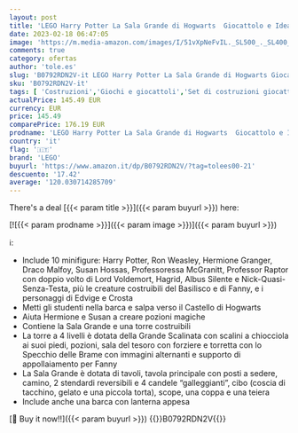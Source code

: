 ```yaml
---
layout: post
title: 'LEGO Harry Potter La Sala Grande di Hogwarts  Giocattolo e Idea Regalo per gli Amanti del Mondo della Magia  Set di Costruzioni per Ragazzi  75954'
date: 2023-02-18 06:47:05
image: 'https://m.media-amazon.com/images/I/51vXpNeFvIL._SL500_._SL400_.jpg'
comments: true
category: ofertas
author: 'tole.es'
slug: 'B0792RDN2V-it LEGO Harry Potter La Sala Grande di Hogwarts Giocattolo e...'
sku: 'B0792RDN2V-it'
tags: [ 'Costruzioni','Giochi e giocattoli','Set di costruzioni giocattolo','lego','🇮🇹', ]
actualPrice: 145.49 EUR
currency: EUR
price: 145.49
comparePrice: 176.19 EUR
prodname: 'LEGO Harry Potter La Sala Grande di Hogwarts  Giocattolo e Idea Regalo per gli Amanti del Mondo della Magia  Set di Costruzioni per Ragazzi  75954'
country: 'it'
flag: '🇮🇹'
brand: 'LEGO'
buyurl: 'https://www.amazon.it/dp/B0792RDN2V/?tag=tolees00-21'
descuento: '17.42'
average: '120.030714285709'
---
```


There's a deal [{{< param title >}}]({{< param buyurl >}})  here:

[![{{< param prodname >}}]({{< param image >}})]({{< param buyurl >}})

ℹ️:

- Include 10 minifigure: Harry Potter, Ron Weasley, Hermione Granger, Draco Malfoy, Susan Hossas, Professoressa McGranitt, Professor Raptor con doppio volto di Lord Voldemort, Hagrid, Albus Silente e Nick-Quasi-Senza-Testa, più le creature costruibili del Basilisco e di Fanny, e i personaggi di Edvige e Crosta
- Metti gli studenti nella barca e salpa verso il Castello di Hogwarts
- Aiuta Hermione e Susan a creare pozioni magiche
- Contiene la Sala Grande e una torre costruibili
- La torre a 4 livelli è dotata della Grande Scalinata con scalini a chiocciola ai suoi piedi, pozioni, sala del tesoro con forziere e torretta con lo Specchio delle Brame con immagini alternanti e supporto di appollaiamento per Fanny
- La Sala Grande è dotata di tavoli, tavola principale con posti a sedere, camino, 2 stendardi reversibili e 4 candele “galleggianti”, cibo (coscia di tacchino, gelato e una piccola torta), scope, una coppa e una teiera
- Include anche una barca con lanterna appesa

[🛒 Buy it now!!]({{< param buyurl >}})
{{<world>}}B0792RDN2V{{</world>}}
